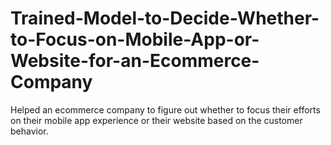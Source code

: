 # Trained-Model-to-Decide-Whether-to-Focus-on-Mobile-App-or-Website-for-an-Ecommerce-Company
Helped an ecommerce company to figure out whether to focus their efforts on their mobile app experience or their website based on the customer behavior.
